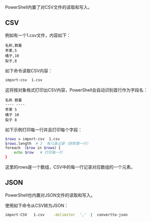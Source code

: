 
PowerShell内置了对CSV文件的读取和写入。

## CSV

例如有一个1.csv文件，内容如下：

```csv
名称,数量
苹果,5
橘子,10
梨子,8
```

如下命令读取CSV内容：

```sh
import-csv  1.csv
```
这将按对象格式打印出CSV内容，PowerShell会自动识别首行作为字段名：

```
名称 数量
---- ----
苹果 5
橘子 10
梨子 8
```

如下示例打印每一行并且打印每个字段：

```sh
$rows = import-csv  1.csv
$rows.length  # 3  有几条记录（排除第一行）
foreach （$row in $rows）{
    echo $row   # 打印每一行
}
```
这里的rows是一个数组，CSV中的每一行记录对应数组的一个元素。

## JSON 

PowerShell也内置对JSON文件的读取和写入。

使用如下命令从CSV转为JSON：

```sh
import-CSV   1.csv    -delimiter  ','  |  convertto-json
```
